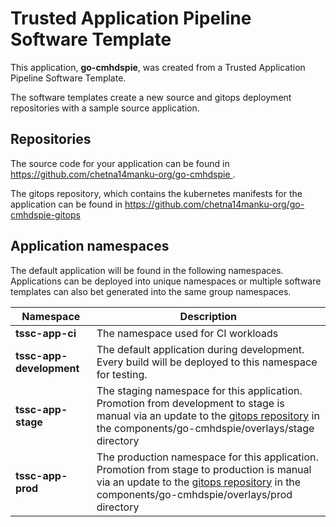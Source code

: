 # Trusted Application Pipeline Software Template

This application, **go-cmhdspie**, was created from a Trusted Application Pipeline Software Template.

The software templates create a new source and gitops deployment repositories with a sample source application. 

## Repositories

The source code for your application can be found in [https://github.com/chetna14manku-org/go-cmhdspie ](https://github.com/chetna14manku-org/go-cmhdspie ).
 
The gitops repository, which contains the kubernetes manifests for the application can be found in 
[https://github.com/chetna14manku-org/go-cmhdspie-gitops ](https://github.com/chetna14manku-org/go-cmhdspie-gitops ) 

## Application namespaces 

The default application will be found in the following namespaces. Applications can be deployed into unique namespaces or multiple software templates can also bet generated into the same group namespaces.  

|  Namespace   |  Description   |  
| -------- | -------- |
| **tssc-app-ci** | The namespace used for CI workloads |
| **tssc-app-development** | The default application during development. Every build will be deployed to this namespace for testing. |
| **tssc-app-stage** | The staging namespace for this application. Promotion from development to stage is manual via an update to the [gitops repository](https://github.com/chetna14manku-org/go-cmhdspie-gitops ) in the components/go-cmhdspie/overlays/stage directory |
| **tssc-app-prod** | The production namespace for this application. Promotion from stage to production is manual via an update to the [gitops repository](https://github.com/chetna14manku-org/go-cmhdspie-gitops ) in the components/go-cmhdspie/overlays/prod directory |